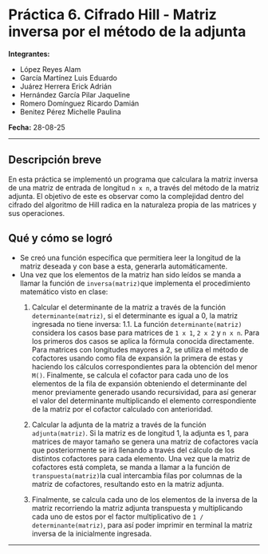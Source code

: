 # Práctica 6. Cifrado Hill - Matriz inversa por el método de la adjunta

**Integrantes:**
- López Reyes Alam  
- García Martínez Luis Eduardo  
- Juárez Herrera Erick Adrián  
- Hernández García Pilar Jaqueline
- Romero Domínguez Ricardo Damián
- Benitez Pérez Michelle Paulina  

**Fecha:** 28-08-25  

---

## Descripción breve

En esta práctica se implementó un programa que calculara la matriz inversa de
una matriz de entrada de longitud `n x n`, a través del método de la matriz
adjunta. El objetivo de este es observar como la complejidad dentro del cifrado
del algoritmo de Hill radica en la naturaleza propia de las matrices y sus operaciones. 


## Qué y cómo se logró

- Se creó una función específica que permitiera leer la longitud de la matriz
deseada y con base a esta, generarla automáticamente.
- Una vez que los elementos de la matriz han sido leídos se manda a llamar la 
función de `inversa(matriz)`que implementa el procedimiento matemático visto en clase:
  1. Calcular el determinante de la matriz a través de la función `determinante(matriz)`, si el determinante es igual a 0, la matriz ingresada no tiene inversa:
    1.1. La función `determinante(matriz)` considera los casos base para matrices
    de `1 x 1`, `2 x 2` y `n x n`. Para los primeros dos casos se aplica la 
    fórmula conocida directamente. Para matrices con longitudes mayores a 2, se 
    utiliza el método de cofactores usando como fila de expansión la primera de estas y haciendo los cálculos correspondientes para la obtención del menor
    `M()`. Finalmente, se calcula el cofactor para cada uno de los elementos de la
    fila de expansión obteniendo el determinante del menor previamente generado 
    usando recursividad, para así generar el valor del determinante multiplicando
    el elemento correspondiente de la matriz por el cofactor calculado con 
    anterioridad.

  2. Calcular la adjunta de la matriz a través de la función `adjunta(matriz)`. 
  Si la matriz es de longitud 1, la adjunta es 1, para matrices de mayor tamaño
  se genera una matriz de cofactores vacía que posteriormente se irá llenando a 
  través del cálculo de los distintos cofactores para cada elemento. Una vez que
  la matriz de cofactores está completa, se manda a llamar a la función de 
  `transpuesta(matriz)`la cual intercambia filas por columnas de la matriz de 
  cofactores, resultando esto en la matriz adjunta.

  3. Finalmente, se calcula cada uno de los elementos de la inversa de la matriz
  recorriendo la matriz adjunta transpuesta y multiplicando cada uno de estos por 
  el factor multiplicativo de `1 / determinante(matriz)`, para así poder imprimir
  en terminal la matriz inversa de la inicialmente ingresada.

---
